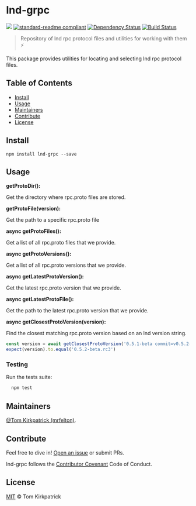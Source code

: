 # lnd-grpc

[![](https://img.shields.io/badge/project-LND-blue.svg?style=flat-square)](https://github.com/lightningnetwork/lnd)
[![standard-readme compliant](https://img.shields.io/badge/standard--readme-OK-green.svg?style=flat-square)](https://github.com/RichardLitt/standard-readme)
[![Dependency Status](https://david-dm.org/LN-Zap/lnd-grpc.svg?style=flat-square)](https://david-dm.org/LN-Zap/lnd-grpc)
[![Build Status](https://travis-ci.org/LN-Zap/lnd-grpc.svg?branch=master)](https://travis-ci.org/LN-Zap/lnd-grpc)

> Repository of lnd rpc protocol files and utilities for working with them ⚡️

This package provides utilities for locating and selecting lnd rpc protocol files.

## Table of Contents

- [Install](#install)
- [Usage](#usage)
- [Maintainers](#maintainers)
- [Contribute](#contribute)
- [License](#license)

## Install

```
npm install lnd-grpc --save
```

## Usage

**getProtoDir():**

Get the directory where rpc.proto files are stored.

**getProtoFile(version):**

Get the path to a specific rpc.proto file

**async getProtoFiles():**

Get a list of all rpc.proto files that we provide.

**async getProtoVersions():**

Get a list of all rpc.proto versions that we provide.

**async getLatestProtoVersion():**

Get the latest rpc.proto version that we provide.

**async getLatestProtoFile():**

Get the path to the latest rpc.proto version that we provide.

**async getClosestProtoVersion(version):**

Find the closest matching rpc.proto version based on an lnd version string.

```js
const version = await getClosestProtoVersion('0.5.1-beta commit=v0.5.2-beta-rc3')
expect(version).to.equal('0.5.2-beta.rc3')
```

### Testing

Run the tests suite:

```bash
  npm test
```

## Maintainers

[@Tom Kirkpatrick (mrfelton)](https://github.com/mrfelton).

## Contribute

Feel free to dive in! [Open an issue](https://github.com/LN-Zap/lnd-grpc/issues/new) or submit PRs.

lnd-grpc follows the [Contributor Covenant](http://contributor-covenant.org/version/1/3/0/) Code of Conduct.

## License

[MIT](LICENSE) © Tom Kirkpatrick
